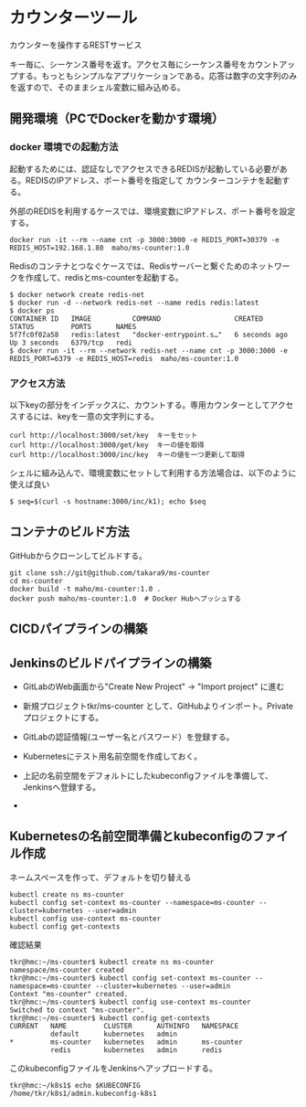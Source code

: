 # カウンターツール

カウンターを操作するRESTサービス

キー毎に、シーケンス番号を返す。アクセス毎にシーケンス番号をカウントアップする。もっともシンプルなアプリケーションである。応答は数字の文字列のみを返すので、そのままシェル変数に組み込める。


## 開発環境（PCでDockerを動かす環境）

### docker 環境での起動方法

起動するためには、認証なしでアクセスできるREDISが起動している必要がある。REDISのIPアドレス、ポート番号を指定して
カウンターコンテナを起動する。


外部のREDISを利用するケースでは、環境変数にIPアドレス、ポート番号を設定する。

~~~
docker run -it --rm --name cnt -p 3000:3000 -e REDIS_PORT=30379 -e REDIS_HOST=192.168.1.80  maho/ms-counter:1.0 
~~~

Redisのコンテナとつなぐケースでは、Redisサーバーと繋ぐためのネットワークを作成して、redisとms-counterを起動する。

~~~
$ docker network create redis-net
$ docker run -d --network redis-net --name redis redis:latest
$ docker ps
CONTAINER ID   IMAGE          COMMAND                  CREATED         STATUS         PORTS      NAMES
5f7fc0f02a58   redis:latest   "docker-entrypoint.s…"   6 seconds ago   Up 3 seconds   6379/tcp   redi
$ docker run -it --rm --network redis-net --name cnt -p 3000:3000 -e REDIS_PORT=6379 -e REDIS_HOST=redis  maho/ms-counter:1.0
~~~


### アクセス方法

以下keyの部分をインデックスに、カウントする。専用カウンターとしてアクセスするには、keyを一意の文字列にする。

~~~
curl http://localhost:3000/set/key  キーをセット
curl http://localhost:3000/get/key  キーの値を取得
curl http://localhost:3000/inc/key  キーの値を一つ更新して取得
~~~

シェルに組み込んで、環境変数にセットして利用する方法場合は、以下のように使えば良い

~~~
$ seq=$(curl -s hostname:3000/inc/k1); echo $seq
~~~




## コンテナのビルド方法

GitHubからクローンしてビルドする。 

~~~
git clone ssh://git@github.com/takara9/ms-counter
cd ms-counter
docker build -t maho/ms-counter:1.0 .
docker push maho/ms-counter:1.0  # Docker Hubへプッシュする
~~~


## CICDパイプラインの構築



## Jenkinsのビルドパイプラインの構築

* GitLabのWeb画面から"Create New Project" -> "Import project" に進む
* 新規プロジェクトtkr/ms-counter として、GitHubよりインポート。Privateプロジェクトにする。
* GitLabの認証情報(ユーザー名とパスワード）を登録する。

* Kubernetesにテスト用名前空間を作成しておく。
* 上記の名前空間をデフォルトにしたkubeconfigファイルを準備して、Jenkinsへ登録する。
* 



## Kubernetesの名前空間準備とkubeconfigのファイル作成

ネームスペースを作って、デフォルトを切り替える

~~~
kubectl create ns ms-counter
kubectl config set-context ms-counter --namespace=ms-counter --cluster=kubernetes --user=admin
kubectl config use-context ms-counter
kubectl config get-contexts
~~~

確認結果

~~~
tkr@hmc:~/ms-counter$ kubectl create ns ms-counter
namespace/ms-counter created
tkr@hmc:~/ms-counter$ kubectl config set-context ms-counter --namespace=ms-counter --cluster=kubernetes --user=admin
Context "ms-counter" created.
tkr@hmc:~/ms-counter$ kubectl config use-context ms-counter
Switched to context "ms-counter".
tkr@hmc:~/ms-counter$ kubectl config get-contexts
CURRENT   NAME         CLUSTER      AUTHINFO   NAMESPACE
          default      kubernetes   admin      
*         ms-counter   kubernetes   admin      ms-counter
          redis        kubernetes   admin      redis
~~~

このkubeconfigファイルをJenkinsへアップロードする。

~~~
tkr@hmc:~/k8s1$ echo $KUBECONFIG
/home/tkr/k8s1/admin.kubeconfig-k8s1
~~~









